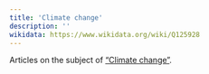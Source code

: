 ```yaml
---
title: 'Climate change'
description: ''
wikidata: https://www.wikidata.org/wiki/Q125928
---
```


Articles on the subject of [“Climate change”](https://en.wikipedia.org/wiki/Climate_change).
